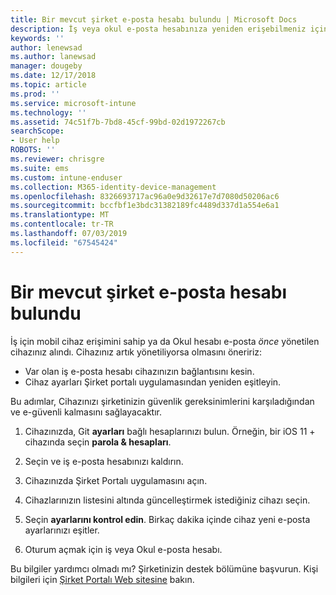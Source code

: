 ```yaml
---
title: Bir mevcut şirket e-posta hesabı bulundu | Microsoft Docs
description: İş veya okul e-posta hesabınıza yeniden erişebilmeniz için cihazınıza güncelleştirme uygulama yöntemleri anlatılmaktadır.
keywords: ''
author: lenewsad
ms.author: lanewsad
manager: dougeby
ms.date: 12/17/2018
ms.topic: article
ms.prod: ''
ms.service: microsoft-intune
ms.technology: ''
ms.assetid: 74c51f7b-7bd8-45cf-99bd-02d1972267cb
searchScope:
- User help
ROBOTS: ''
ms.reviewer: chrisgre
ms.suite: ems
ms.custom: intune-enduser
ms.collection: M365-identity-device-management
ms.openlocfilehash: 8326693717ac96a0e9d32617e7d7080d50206ac6
ms.sourcegitcommit: bccfbf1e3bdc31382189fc4489d337d1a554e6a1
ms.translationtype: MT
ms.contentlocale: tr-TR
ms.lasthandoff: 07/03/2019
ms.locfileid: "67545424"
---
```

# <a name="an-existing-company-email-account-was-found"></a>Bir mevcut şirket e-posta hesabı bulundu

İş için mobil cihaz erişimini sahip ya da Okul hesabı e-posta *önce* yönetilen cihazınız alındı. Cihazınız artık yönetiliyorsa olmasını öneririz:

* Var olan iş e-posta hesabı cihazınızın bağlantısını kesin.
* Cihaz ayarları Şirket portalı uygulamasından yeniden eşitleyin.  

Bu adımlar, Cihazınızı şirketinizin güvenlik gereksinimlerini karşıladığından ve e-güvenli kalmasını sağlayacaktır.

1. Cihazınızda, Git **ayarları** bağlı hesaplarınızı bulun. Örneğin, bir iOS 11 + cihazında seçin **parola & hesapları**.
 
2. Seçin ve iş e-posta hesabınızı kaldırın.

3. Cihazınızda Şirket Portalı uygulamasını açın.  

4. Cihazlarınızın listesini altında güncelleştirmek istediğiniz cihazı seçin.

5. Seçin **ayarlarını kontrol edin**. Birkaç dakika içinde cihaz yeni e-posta ayarlarınızı eşitler.

6. Oturum açmak için iş veya Okul e-posta hesabı.

Bu bilgiler yardımcı olmadı mı? Şirketinizin destek bölümüne başvurun. Kişi bilgileri için [Şirket Portalı Web sitesine](https://go.microsoft.com/fwlink/?linkid=2010980) bakın.
